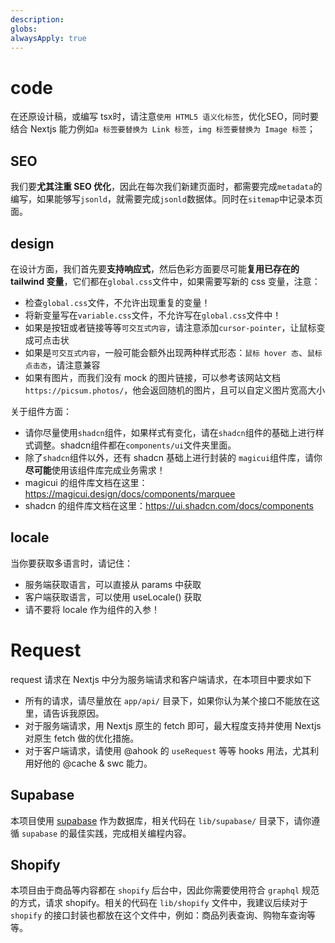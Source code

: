 ```yaml
---
description: 
globs: 
alwaysApply: true
---
```




# code
在还原设计稿，或编写 tsx时，请注意`使用 HTML5 语义化标签`，优化SEO，同时要结合 Nextjs 能力例如`a 标签要替换为 Link 标签`，`img 标签要替换为 Image 标签`；

## SEO
我们要**尤其注重 SEO 优化**，因此在每次我们新建页面时，都需要完成`metadata`的编写，如果能够写`jsonld`，就需要完成`jsonld`数据体。同时在`sitemap`中记录本页面。

## design
在设计方面，我们首先要**支持响应式**，然后色彩方面要尽可能**复用已存在的 tailwind 变量**，它们都在`global.css`文件中，如果需要写新的 css 变量，注意：
- 检查`global.css`文件，不允许出现重复的变量！
- 将新变量写在`variable.css`文件，不允许写在`global.css`文件中！ 
- 如果是按钮或者链接等等`可交互式内容`，请注意添加`cursor-pointer`，让鼠标变成可点击状
- 如果是`可交互式内容`，一般可能会额外出现两种样式形态：`鼠标 hover 态`、`鼠标点击态`，请注意兼容
- 如果有图片，而我们没有 mock 的图片链接，可以参考该网站文档`https://picsum.photos/`，他会返回随机的图片，且可以自定义图片宽高大小

关于组件方面：
- 请你尽量使用`shadcn`组件，如果样式有变化，请在`shadcn`组件的基础上进行样式调整。shadcn组件都在`components/ui`文件夹里面。
- 除了`shadcn`组件以外，还有 shadcn 基础上进行封装的 `magicui`组件库，请你**尽可能**使用该组件库完成业务需求！
- magicui 的组件库文档在这里：https://magicui.design/docs/components/marquee
- shadcn 的组件库文档在这里：https://ui.shadcn.com/docs/components

## locale
当你要获取多语言时，请记住：
- 服务端获取语言，可以直接从 params 中获取
- 客户端获取语言，可以使用 useLocale() 获取
- 请不要将 locale 作为组件的入参！

# Request
request 请求在 Nextjs 中分为服务端请求和客户端请求，在本项目中要求如下
- 所有的请求，请尽量放在 `app/api/` 目录下，如果你认为某个接口不能放在这里，请告诉我原因。
- 对于服务端请求，用 Nextjs 原生的 fetch 即可，最大程度支持并使用 Nextjs 对原生 fetch 做的优化措施。
- 对于客户端请求，请使用 @ahook 的 `useRequest` 等等 hooks 用法，尤其利用好他的 @cache & swc 能力。

## Supabase
本项目使用 [supabase](https://supabase.com/docs) 作为数据库，相关代码在 `lib/supabase/` 目录下，请你遵循 `supabase` 的最佳实践，完成相关编程内容。

## Shopify
本项目由于商品等内容都在 `shopify` 后台中，因此你需要使用符合 `graphql` 规范的方式，请求 shopify。相关的代码在 `lib/shopify` 文件中，我建议后续对于 `shopify` 的接口封装也都放在这个文件中，例如：商品列表查询、购物车查询等等。